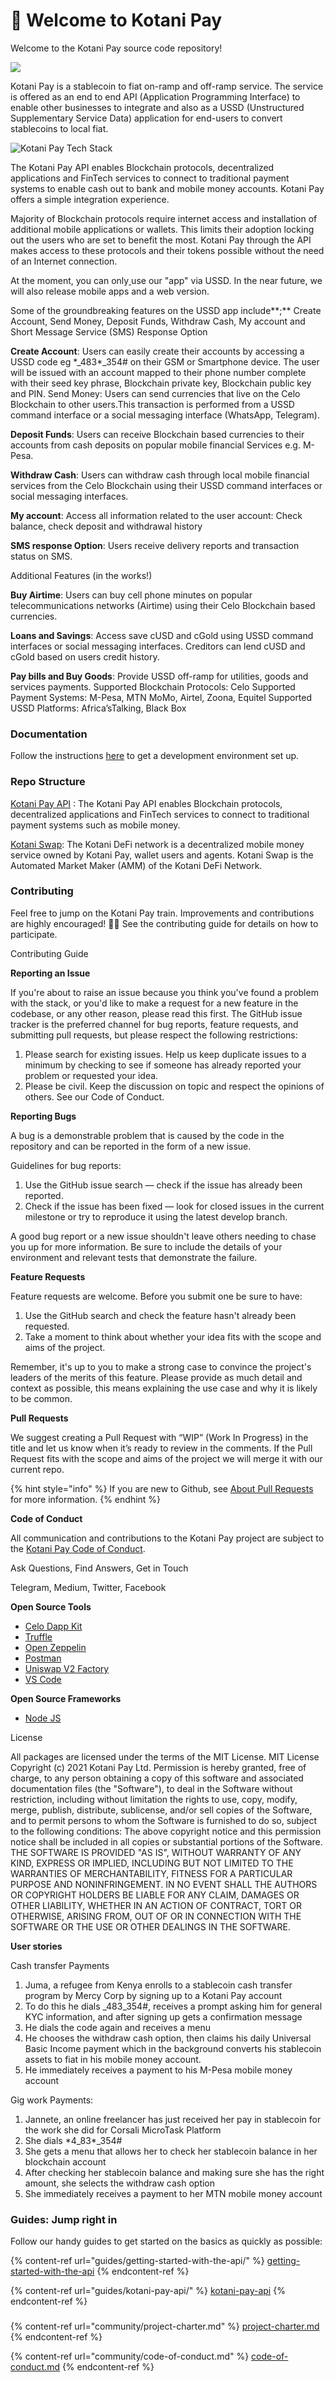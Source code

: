# 🙋 Welcome to Kotani Pay

Welcome to the Kotani Pay source code repository!&#x20;

![](<.gitbook/assets/Kotani Pay logo\_Light background.png>)

Kotani Pay is a stablecoin to fiat on-ramp and off-ramp service. The service is offered as an end to end API (Application Programming Interface) to enable other businesses to integrate and also as a USSD (Unstructured Supplementary Service Data) application for end-users to convert stablecoins to local fiat.

![Kotani Pay Tech Stack](.gitbook/assets/Slide2.png)



The Kotani Pay API enables Blockchain protocols, decentralized applications and FinTech services to connect to traditional payment systems to enable cash out to bank and mobile money accounts. Kotani Pay offers a simple integration experience.

Majority of Blockchain protocols require internet access and installation of additional mobile applications or wallets. This limits their adoption locking out the users who are set to benefit the most. Kotani Pay through the API makes access to these protocols and their tokens possible without the need of an Internet connection.

At the moment, you can only[ ](broken-reference)use our "app" via USSD. In the near future, we will also release mobile apps and a web version.&#x20;

Some of the groundbreaking features on the USSD app include**;** Create Account, Send Money, Deposit Funds, Withdraw Cash, My account and Short Message Service (SMS) Response Option&#x20;

**Create Account**: Users can easily create their accounts by accessing a USSD code eg \*_483\*_354# on their GSM or Smartphone device. The user will be issued with an account mapped to their phone number complete with their seed key phrase, Blockchain private key, Blockchain public key and PIN. Send Money: Users can send currencies that live on the Celo Blockchain to other users.This transaction is performed from a USSD command interface or a social messaging interface (WhatsApp, Telegram).&#x20;

**Deposit Funds**: Users can receive Blockchain based currencies to their accounts from cash deposits on popular mobile financial Services e.g. M-Pesa.&#x20;

**Withdraw Cash**: Users can withdraw cash through local mobile financial services from the Celo Blockchain using their USSD command interfaces or social messaging interfaces.&#x20;

**My account**: Access all information related to the user account: Check balance, check deposit and withdrawal history

**SMS response Option**: Users receive delivery reports and transaction status on SMS.&#x20;



Additional Features (in the works!)&#x20;

**Buy Airtime**: Users can buy cell phone minutes on popular telecommunications networks (Airtime) using their Celo Blockchain based currencies.&#x20;

**Loans and Savings**: Access save cUSD and cGold using USSD command interfaces or social messaging interfaces. Creditors can lend cUSD and cGold based on users credit history.&#x20;

**Pay bills and Buy Goods**: Provide USSD off-ramp for utilities, goods and services payments. Supported Blockchain Protocols: Celo Supported Payment Systems: M-Pesa, MTN MoMo, Airtel, Zoona, Equitel Supported USSD Platforms: Africa’sTalking, Black Box

### Documentation

Follow the instructions [here](guides/getting-started-with-the-api/local-environment/) to get a development environment set up.

### Repo Structure

[Kotani Pay API](https://github.com/KotaniLabs/kotanipay\_API/tree/main/v2) : The Kotani Pay API enables Blockchain protocols, decentralized applications and FinTech services to connect to traditional payment systems such as mobile money.

[Kotani Swap](https://github.com/KotaniLabs/kotaniswap):  The Kotani DeFi network is a decentralized mobile money service owned by Kotani Pay, wallet users and agents. Kotani Swap is the Automated Market Maker (AMM) of the Kotani DeFi Network.

### **Contributing**

Feel free to jump on the Kotani Pay train. Improvements and contributions are highly encouraged! 🙏👊 See the contributing guide for details on how to participate.

Contributing Guide

**Reporting an Issue**

If you're about to raise an issue because you think you've found a problem with the stack, or you'd like to make a request for a new feature in the codebase, or any other reason, please read this first. The GitHub issue tracker is the preferred channel for bug reports, feature requests, and submitting pull requests, but please respect the following restrictions:

1. Please search for existing issues. Help us keep duplicate issues to a minimum by checking to see if someone has already reported your problem or requested your idea.
2. Please be civil. Keep the discussion on topic and respect the opinions of others. See our Code of Conduct.

**Reporting Bugs**

A bug is a demonstrable problem that is caused by the code in the repository and can be reported in the form of a new issue.&#x20;

Guidelines for bug reports:

1. Use the GitHub issue search — check if the issue has already been reported.
2. Check if the issue has been fixed — look for closed issues in the current milestone or try to reproduce it using the latest develop branch.

A good bug report or a new issue shouldn't leave others needing to chase you up for more information. Be sure to include the details of your environment and relevant tests that demonstrate the failure.

**Feature Requests**

Feature requests are welcome. Before you submit one be sure to have:

1. Use the GitHub search and check the feature hasn't already been requested.
2. Take a moment to think about whether your idea fits with the scope and aims of the project.

Remember, it's up to you to make a strong case to convince the project's leaders of the merits of this feature. Please provide as much detail and context as possible, this means explaining the use case and why it is likely to be common.

**Pull Requests**

We suggest creating a Pull Request with “WIP” (Work In Progress) in the title and let us know when it’s ready to review in the comments. If the Pull Request fits with the scope and aims of the project we will merge it with our current repo.

{% hint style="info" %}
If you are new to Github, see [About Pull Requests](https://help.github.com/en/github/collaborating-with-issues-and-pull-requests/about-pull-requests) for more information.
{% endhint %}

**Code of Conduct**

All communication and contributions to the Kotani Pay project are subject to the [Kotani Pay Code of Conduct](https://kimothobrian.gitbook.io/kotanipay/fundamentals/code-of-conduct).

Ask Questions, Find Answers, Get in Touch

Telegram, Medium, Twitter, Facebook

**Open Source Tools**

* [Celo Dapp Kit](https://docs.celo.org/developer-guide/dappkit)&#x20;
* [Truffle](https://trufflesuite.co)
* [Open Zeppelin](https://openzeppelin.com/contracts/)
* [Postman](https://www.postman.com/)
* [Uniswap V2 Factory](https://docs.uniswap.org/protocol/V2/reference/smart-contracts/factory)
* [VS Code](https://code.visualstudio.com/)

**Open Source Frameworks**

* [Node JS](https://www.geeksforgeeks.org/introduction-to-node-js/)

License

All packages are licensed under the terms of the MIT License. MIT License Copyright (c) 2021 Kotani Pay Ltd. Permission is hereby granted, free of charge, to any person obtaining a copy of this software and associated documentation files (the "Software"), to deal in the Software without restriction, including without limitation the rights to use, copy, modify, merge, publish, distribute, sublicense, and/or sell copies of the Software, and to permit persons to whom the Software is furnished to do so, subject to the following conditions: The above copyright notice and this permission notice shall be included in all copies or substantial portions of the Software. THE SOFTWARE IS PROVIDED "AS IS", WITHOUT WARRANTY OF ANY KIND, EXPRESS OR IMPLIED, INCLUDING BUT NOT LIMITED TO THE WARRANTIES OF MERCHANTABILITY, FITNESS FOR A PARTICULAR PURPOSE AND NONINFRINGEMENT. IN NO EVENT SHALL THE AUTHORS OR COPYRIGHT HOLDERS BE LIABLE FOR ANY CLAIM, DAMAGES OR OTHER LIABILITY, WHETHER IN AN ACTION OF CONTRACT, TORT OR OTHERWISE, ARISING FROM, OUT OF OR IN CONNECTION WITH THE SOFTWARE OR THE USE OR OTHER DEALINGS IN THE SOFTWARE.

**User stories**

Cash transfer Payments

1. Juma, a refugee from Kenya enrolls to a stablecoin cash transfer program by Mercy Corp by signing up to a Kotani Pay account&#x20;
2. To do this he dials _483_354#, receives a prompt asking him for general KYC information, and after signing up gets a confirmation message&#x20;
3. He dials the code again and receives a menu&#x20;
4. He chooses the withdraw cash option, then claims his daily Universal Basic Income payment which in the background converts his stablecoin assets to fiat in his mobile money account.&#x20;
5. He immediately receives a payment to his M-Pesa mobile money account

Gig work Payments:

1. Jannete, an online freelancer has just received her pay in stablecoin for the work she did for Corsali MicroTask Platform&#x20;
2. She dials \*4_83\*_354#&#x20;
3. She gets a menu that allows her to check her stablecoin balance in her blockchain account&#x20;
4. After checking her stablecoin balance and making sure she has the right amount, she selects the withdraw cash option&#x20;
5. She immediately receives a payment to her MTN mobile money account







### Guides: Jump right in

Follow our handy guides to get started on the basics as quickly as possible:

{% content-ref url="guides/getting-started-with-the-api/" %}
[getting-started-with-the-api](guides/getting-started-with-the-api/)
{% endcontent-ref %}

{% content-ref url="guides/kotani-pay-api/" %}
[kotani-pay-api](guides/kotani-pay-api/)
{% endcontent-ref %}

###

{% content-ref url="community/project-charter.md" %}
[project-charter.md](community/project-charter.md)
{% endcontent-ref %}

{% content-ref url="community/code-of-conduct.md" %}
[code-of-conduct.md](community/code-of-conduct.md)
{% endcontent-ref %}
